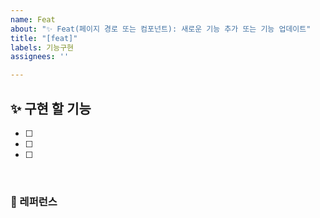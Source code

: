 ```yaml
---
name: Feat
about: "✨ Feat(페이지 경로 또는 컴포넌트): 새로운 기능 추가 또는 기능 업데이트"
title: "[feat]"
labels: 기능구현
assignees: ''

---
```


## ✨ 구현 할 기능
- [ ] 
- [ ] 
- [ ] 

<br>

### 📕 레퍼런스
